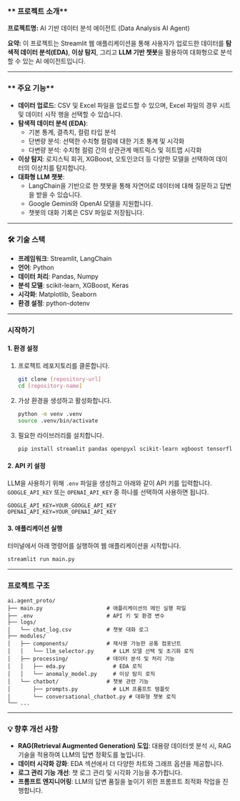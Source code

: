 ### ** 프로젝트 소개**

**프로젝트명:** AI 기반 데이터 분석 에이전트 (Data Analysis AI Agent)

**요약:**
이 프로젝트는 Streamlit 웹 애플리케이션을 통해 사용자가 업로드한 데이터를 **탐색적 데이터 분석(EDA)**, **이상 탐지**, 그리고 **LLM 기반 챗봇**을 활용하여 대화형으로 분석할 수 있는 AI 에이전트입니다.

-----

### ** 주요 기능**

  * **데이터 업로드**: CSV 및 Excel 파일을 업로드할 수 있으며, Excel 파일의 경우 시트 및 데이터 시작 행을 선택할 수 있습니다.
  * **탐색적 데이터 분석 (EDA)**:
      * 기본 통계, 결측치, 컬럼 타입 분석
      * 단변량 분석: 선택한 수치형 컬럼에 대한 기초 통계 및 시각화
      * 다변량 분석: 수치형 컬럼 간의 상관관계 매트릭스 및 히트맵 시각화
  * **이상 탐지**: 로지스틱 회귀, XGBoost, 오토인코더 등 다양한 모델을 선택하여 데이터의 이상치를 탐지합니다.
  * **대화형 LLM 챗봇**:
      * LangChain을 기반으로 한 챗봇을 통해 자연어로 데이터에 대해 질문하고 답변을 받을 수 있습니다.
      * Google Gemini와 OpenAI 모델을 지원합니다.
      * 챗봇의 대화 기록은 CSV 파일로 저장됩니다.

-----

### **🛠️ 기술 스택**

  * **프레임워크**: Streamlit, LangChain
  * **언어**: Python
  * **데이터 처리**: Pandas, Numpy
  * **분석 모델**: scikit-learn, XGBoost, Keras
  * **시각화**: Matplotlib, Seaborn
  * **환경 설정**: python-dotenv

-----

### **시작하기**

#### **1. 환경 설정**

1.  프로젝트 레포지토리를 클론합니다.
    ```bash
    git clone [repository-url]
    cd [repository-name]
    ```
2.  가상 환경을 생성하고 활성화합니다.
    ```bash
    python -m venv .venv
    source .venv/bin/activate
    ```
3.  필요한 라이브러리를 설치합니다.
    ```bash
    pip install streamlit pandas openpyxl scikit-learn xgboost tensorflow langchain langchain-google-genai langchain-openai python-dotenv seaborn matplotlib chardet numpy
    ```

#### **2. API 키 설정**

LLM을 사용하기 위해 `.env` 파일을 생성하고 아래와 같이 API 키를 입력합니다.
`GOOGLE_API_KEY` 또는 `OPENAI_API_KEY` 중 하나를 선택하여 사용하면 됩니다.

```
GOOGLE_API_KEY=YOUR_GOOGLE_API_KEY
OPENAI_API_KEY=YOUR_OPENAI_API_KEY
```

#### **3. 애플리케이션 실행**

터미널에서 아래 명령어를 실행하여 웹 애플리케이션을 시작합니다.

```bash
streamlit run main.py
```

-----

### **프로젝트 구조**

```
ai.agent_proto/
├── main.py                    # 애플리케이션의 메인 실행 파일
├── .env                       # API 키 및 환경 변수
├── logs/
│   └── chat_log.csv           # 챗봇 대화 로그
├── modules/
│   ├── components/            # 재사용 가능한 공통 컴포넌트
│   │   └── llm_selector.py      # LLM 모델 선택 및 초기화 로직
│   ├── processing/            # 데이터 분석 및 처리 기능
│   │   ├── eda.py               # EDA 로직
│   │   └── anomaly_model.py     # 이상 탐지 로직
│   └── chatbot/               # 챗봇 관련 기능
│       ├── prompts.py           # LLM 프롬프트 템플릿
│       └── conversational_chatbot.py # 대화형 챗봇 로직
└── ...
```

-----

### **💡 향후 개선 사항**

  * **RAG(Retrieval Augmented Generation) 도입**: 대용량 데이터셋 분석 시, RAG 기술을 적용하여 LLM의 답변 정확도를 높입니다.
  * **데이터 시각화 강화**: EDA 섹션에서 더 다양한 차트와 그래프 옵션을 제공합니다.
  * **로그 관리 기능 개선**: 챗 로그 관리 및 시각화 기능을 추가합니다.
  * **프롬프트 엔지니어링**: LLM의 답변 품질을 높이기 위한 프롬프트 최적화 작업을 진행합니다.
